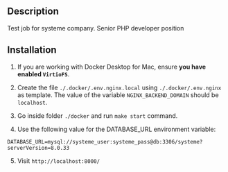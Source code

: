 ## Description

Test job for systeme company. Senior PHP developer position

## Installation

1. If you are working with Docker Desktop for Mac, ensure **you have enabled `VirtioFS`**.

2. Create the file `./.docker/.env.nginx.local` using `./.docker/.env.nginx` as template. The value of the variable `NGINX_BACKEND_DOMAIN` should be `localhost`.

3. Go inside folder `./docker` and run `make start` command.

4. Use the following value for the DATABASE_URL environment variable:

```
DATABASE_URL=mysql://systeme_user:systeme_pass@db:3306/systeme?serverVersion=8.0.33
```

5. Visit `http://localhost:8000/`
